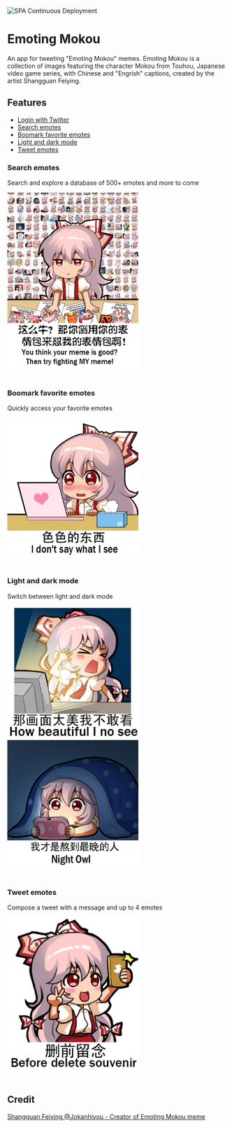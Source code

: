 ![SPA Continuous Deployment](https://github.com/Mirakurun/emoting-mokou/workflows/SPA%20Continuous%20Deployment/badge.svg)

# Emoting Mokou

An app for tweeting \"Emoting Mokou\" memes. Emoting Mokou is a collection of images featuring the character Mokou from Touhou, Japanese video game series, with Chinese and \"Engrish\" captions, created by the artist Shangguan Feiying.

## Features

- [Login with Twitter](https://twitter.com/)
- [Search emotes](#search)
- [Boomark favorite emotes](#bookmark)
- [Light and dark mode](#dark)
- [Tweet emotes](#tweet)

### Search emotes <a name="search"></a>

Search and explore a database of 500+ emotes and more to come
<br>

<img src="images/500.jpg" width="300">
<br>
<br>

### Boomark favorite emotes <a name="bookmark"></a>

Quickly access your favorite emotes
<br>

<img src="images/168.jpg" width="300">
<br>
<br>

### Light and dark mode <a name="dark"></a>

Switch between light and dark mode
<br>

<img src="images/5.jpg" width="300"><img src="images/114.jpg" width="300">
<br>
<br>

### Tweet emotes <a name="tweet"></a>

Compose a tweet with a message and up to 4 emotes
<br>

<img src="images/18.jpg" width="300">
<br>
<br>

## Credit

[Shangguan Feiying @Jokanhiyou - Creator of Emoting Mokou meme](https://twitter.com/jokanhiyou)
